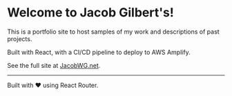 # Welcome to Jacob Gilbert's!

This is a portfolio site to host samples of my work and descriptions of past projects.

Built with React, with a CI/CD pipeline to deploy to AWS Amplify.

See the full site at [JacobWG.net](https://www.jacobwg.net).

---

Built with ❤️ using React Router.
